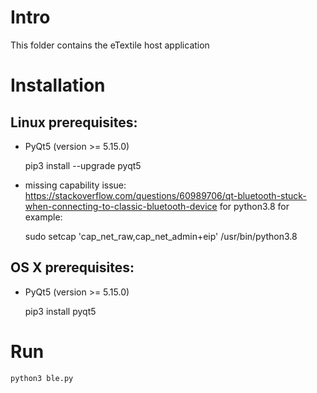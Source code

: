 # Intro

This folder contains the eTextile host application

# Installation

## Linux prerequisites:

- PyQt5 (version >= 5.15.0)

    pip3 install --upgrade pyqt5

- missing capability issue: https://stackoverflow.com/questions/60989706/qt-bluetooth-stuck-when-connecting-to-classic-bluetooth-device
  for python3.8 for example:

    sudo setcap 'cap_net_raw,cap_net_admin+eip' /usr/bin/python3.8


## OS X prerequisites:

- PyQt5 (version >= 5.15.0)

    pip3 install pyqt5


# Run

    python3 ble.py
